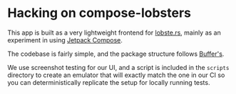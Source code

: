 # Hacking on compose-lobsters

This app is built as a very lightweight frontend for [lobste.rs](https://lobste.rs), mainly as an experiment in using [Jetpack Compose](https://d.android.com/jetpack/compose).

The codebase is fairly simple, and the package structure follows [Buffer's](https://buffer.com/resources/android-rethinking-package-structure/).

We use screenshot testing for our UI, and a script is included in the `scripts` directory to create an emulator that will exactly match the one in our CI so you can deterministically replicate the setup for locally running tests.
